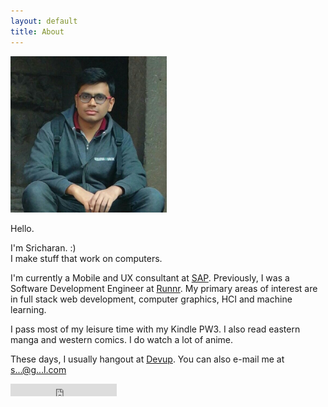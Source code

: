 ```yaml
---
layout: default
title: About
---
```


<div class="about">

<img  id="profile" src="/assets/profile.jpg" width="250" height="250">

Hello.

<p>I'm Sricharan. :)
<br/>
I make stuff that work on computers.</p>


<p>I'm currently a Mobile and UX consultant at <a href="http://sap.com">SAP</a>. Previously, I was a Software Development Engineer at <a href="http://runnr.in">Runnr</a>. My primary areas of interest are in full stack web development, computer graphics, HCI and machine learning.</p>


<p>I pass most of my leisure time with my Kindle PW3. I also read eastern manga and western comics. I do watch a lot of anime.</p>

<p>These days, I usually hangout at <a href="http://devup.in">Devup</a>. You can also e-mail me at <a href="http://scr.im/raincrash">s...@g...l.com</a></p>


<iframe src="https://ghbtns.com/github-btn.html?user=raincrash&type=follow&count=true" frameborder="0" scrolling="0" width="170px" height="20px"></iframe>

</div>